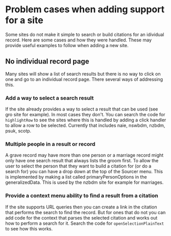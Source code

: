 # Problem cases when adding support for a site

Some sites do not make it simple to search or build citations for an idividual record. Here are some cases and how they were handled. These may provide useful examples to follow when adding a new site.

## No individual record page

Many sites will show a list of search results but there is no way to click on one and go to an individual record page. There several ways of addressing this.

### Add a way to select a search result

If the site already provides a way to select a result that can be used (see gro site for example). In most cases they don't.
You can search the code for `highlightRow` to see the sites where this is handled by adding a click handler to allow a row to be selected.
Currently that includes naie, nswbdm, nzbdm, psuk, scotp.

### Multiple people in a result or record

A grave record may have more than one person or a marriage record might only have one search result that always lists the groom first.
To allow the user to select the person that they want to build a citation for (or do a search for) you can have a drop down at the top of the Sourcer menu.
This is implemented by making a list called primaryPersonOptions in the generalizedData. This is used by the nzbdm site for example for marriages.

### Provide a context menu ability to find a result from a citation

If the site supports URL queries then you can create a link in the citation that performs the search to find the record. But for ones that do not you can add code for the context that parses the selected citation and works out how to perform a search for it. Search the code for `openSelectionPlainText` to see how this works.
